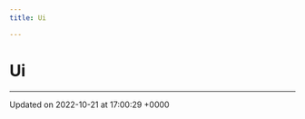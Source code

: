 ```yaml
---
title: Ui

---
```


# Ui








-------------------------------

Updated on 2022-10-21 at 17:00:29 +0000